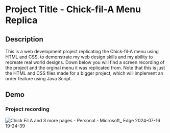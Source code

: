 # Project Title - Chick-fil-A Menu Replica
## Description
This is a web development project replicating the Chick-fil-A menu using HTML and CSS, to demonstrate my web design skills and my ability to recreate real world designs. Down below
you will find a screen recording of the project and the orginal menu it was replicated from. Note that this is just the HTML and CSS files made for a bigger project, which will
implement an order feature using Java Script.

## Demo
### Project recording 
![Chick Fil A and 3 more pages - Personal - Microsoft_ Edge 2024-07-16 19-24-39](https://github.com/user-attachments/assets/664e1632-40f9-4c8c-b194-c9250adecfe8) 



 
